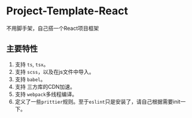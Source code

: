 # Project-Template-React

不用脚手架，自己搭一个React项目框架

## 主要特性

1. 支持 `ts`, `tsx`。
2. 支持 `scss`，以及在js文件中导入。
3. 支持 `babel`。
4. 支持 三方库的CDN加速。
5. 支持 `webpack`多线程编译。
6. 定义了一些`prittier`规则。至于`eslint`只是安装了，请自己根据需要init一下。
